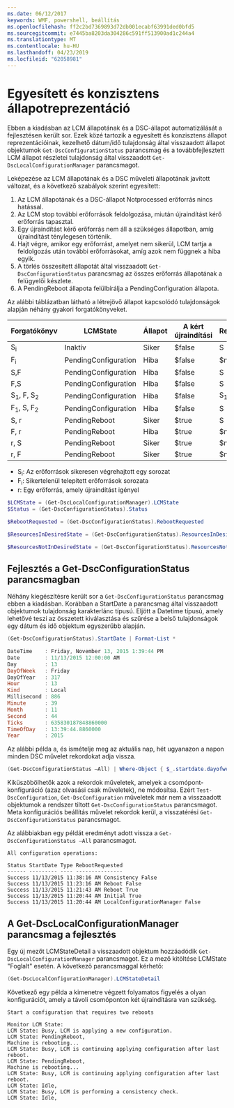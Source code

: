 ```yaml
---
ms.date: 06/12/2017
keywords: WMF, powershell, beállítás
ms.openlocfilehash: ff2c2bd7369893d72db001ecabf63991ded0bfd5
ms.sourcegitcommit: e7445ba8203da304286c591ff513900ad1c244a4
ms.translationtype: MT
ms.contentlocale: hu-HU
ms.lasthandoff: 04/23/2019
ms.locfileid: "62058981"
---
```

# <a name="unified-and-consistent-state-and-status-representation"></a>Egyesített és konzisztens állapotreprezentáció

Ebben a kiadásban az LCM állapotának és a DSC-állapot automatizálását a fejlesztésen került sor. Ezek közé tartozik a egyesített és konzisztens állapot reprezentációinak, kezelhető dátum/idő tulajdonság által visszaadott állapot objektumok `Get-DscConfigurationStatus` parancsmag és a továbbfejlesztett LCM állapot részletei tulajdonság által visszaadott `Get-DscLocalConfigurationManager` parancsmagot.

Leképezése az LCM állapotának és a DSC műveleti állapotának javított változat, és a következő szabályok szerint egyesített:

1. Az LCM állapotának és a DSC-állapot Notprocessed erőforrás nincs hatással.
2. Az LCM stop további erőforrások feldolgozása, miután újraindítást kérő erőforrás tapasztal.
3. Egy újraindítást kérő erőforrás nem áll a szükséges állapotban, amíg újraindítást ténylegesen történik.
4. Hajt végre, amikor egy erőforrást, amelyet nem sikerül, LCM tartja a feldolgozás után további erőforrásokat, amíg azok nem függnek a hiba egyik.
5. A törlés összesített állapotát által visszaadott `Get-DscConfigurationStatus` parancsmag az összes erőforrás állapotának a felügyelői készlete.
6. A PendingReboot állapota felülbírálja a PendingConfiguration állapota.

Az alábbi táblázatban látható a létrejövő állapot kapcsolódó tulajdonságok alapján néhány gyakori forgatókönyveket.

| Forgatókönyv                        | LCMState             | Állapot     | A kért újraindítási | ResourcesInDesiredState   | ResourcesNotInDesiredState |
|---------------------------------|----------------------|------------|---------------|------------------------------|--------------------------------|
| S<sub>i</sub>                   | Inaktív                 | Siker    | $false        | S                            | $null                          |
| F<sub>i</sub>                   | PendingConfiguration | Hiba    | $false        | $null                        | F                              |
| S,F                             | PendingConfiguration | Hiba    | $false        | S                            | F                              |
| F,S                             | PendingConfiguration | Hiba    | $false        | S                            | F                              |
| S<sub>1</sub>, F, S<sub>2</sub> | PendingConfiguration | Hiba    | $false        | S<sub>1</sub>, S<sub>2</sub> | F                              |
| F<sub>1</sub>, S, F<sub>2</sub> | PendingConfiguration | Hiba    | $false        | S                            | F<sub>1</sub>, F<sub>2</sub>   |
| S, r                            | PendingReboot        | Siker    | $true         | S                            | r                              |
| F, r                            | PendingReboot        | Hiba    | $true         | $null                        | F, r                           |
| r, S                            | PendingReboot        | Siker    | $true         | $null                        | r                              |
| r, F                            | PendingReboot        | Siker    | $true         | $null                        | r                              |

- S<sub>i</sub>: Az erőforrások sikeresen végrehajtott egy sorozat
- F<sub>i</sub>: Sikertelenül telepített erőforrások sorozata
- r: Egy erőforrás, amely újraindítást igényel

```powershell
$LCMState = (Get-DscLocalConfigurationManager).LCMState
$Status = (Get-DscConfigurationStatus).Status

$RebootRequested = (Get-DscConfigurationStatus).RebootRequested

$ResourcesInDesiredState = (Get-DscConfigurationStatus).ResourcesInDesiredState

$ResourcesNotInDesiredState = (Get-DscConfigurationStatus).ResourcesNotInDesiredState
```

## <a name="enhancement-in-get-dscconfigurationstatus-cmdlet"></a>Fejlesztés a Get-DscConfigurationStatus parancsmagban

Néhány kiegészítésre került sor a `Get-DscConfigurationStatus` parancsmag ebben a kiadásban. Korábban a StartDate a parancsmag által visszaadott objektumok tulajdonság karakterlánc típusú. Eljött a Datetime típusú, amely lehetővé teszi az összetett kiválasztása és szűrése a belső tulajdonságok egy dátum és idő objektum egyszerűbb alapján.

```powershell
(Get-DscConfigurationStatus).StartDate | Format-List *

DateTime    : Friday, November 13, 2015 1:39:44 PM
Date        : 11/13/2015 12:00:00 AM
Day         : 13
DayOfWeek   : Friday
DayOfYear   : 317
Hour        : 13
Kind        : Local
Millisecond : 886
Minute      : 39
Month       : 11
Second      : 44
Ticks       : 635830187848860000
TimeOfDay   : 13:39:44.8860000
Year        : 2015
```

Az alábbi példa a, és ismételje meg az aktuális nap, hét ugyanazon a napon minden DSC művelet rekordokat adja vissza.

```powershell
(Get-DscConfigurationStatus –All) | Where-Object { $_.startdate.dayofweek -eq (Get-Date).DayOfWeek }
```

Kiküszöbölhetők azok a rekordok műveletek, amelyek a csomópont-konfiguráció (azaz olvasási csak műveletek), ne módosítsa. Ezért `Test-DscConfiguration`, `Get-DscConfiguration` műveletek már nem a visszaadott objektumok a rendszer tiltott `Get-DscConfigurationStatus` parancsmagot. Meta konfigurációs beállítás művelet rekordok kerül, a visszatérési `Get-DscConfigurationStatus` parancsmagot.

Az alábbiakban egy példát eredményt adott vissza a `Get-DscConfigurationStatus –All` parancsmagot.

```output
All configuration operations:

Status StartDate Type RebootRequested
------ --------- ---- ---------------
Success 11/13/2015 11:38:16 AM Consistency False
Success 11/13/2015 11:23:16 AM Reboot False
Success 11/13/2015 11:21:43 AM Reboot True
Success 11/13/2015 11:20:44 AM Initial True
Success 11/13/2015 11:20:44 AM LocalConfigurationManager False
```

## <a name="enhancement-in-get-dsclocalconfigurationmanager-cmdlet"></a>A Get-DscLocalConfigurationManager parancsmag a fejlesztés

Egy új mezőt LCMStateDetail a visszaadott objektum hozzáadódik `Get-DscLocalConfigurationManager` parancsmagot. Ez a mező kitöltése LCMState "Foglalt" esetén. A következő parancsmaggal kérhető:

```powershell
(Get-DscLocalConfigurationManager).LCMStateDetail
```

Következő egy példa a kimenetre végzett folyamatos figyelés a olyan konfigurációt, amely a távoli csomóponton két újraindításra van szükség.

```output
Start a configuration that requires two reboots

Monitor LCM State:
LCM State: Busy, LCM is applying a new configuration.
LCM State: PendingReboot,
Machine is rebooting...
LCM State: Busy, LCM is continuing applying configuration after last reboot.
LCM State: PendingReboot,
Machine is rebooting...
LCM State: Busy, LCM is continuing applying configuration after last reboot.
LCM State: Idle,
LCM State: Busy, LCM is performing a consistency check.
LCM State: Idle,
```
